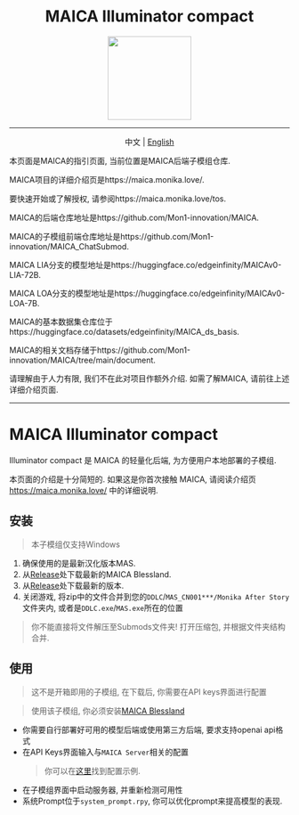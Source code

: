 <h1 align="center">MAICA Illuminator compact</h1>
<div align="center">
<img src="https://maica.monika.love/assets/maica-text-finish-p.png" width=150>
</div>

***

<p align="center">中文 | <a href="/README_EN.md">English</a></p>

本页面是MAICA的指引页面, 当前位置是MAICA后端子模组仓库.

MAICA项目的详细介绍页是https://maica.monika.love/.

要快速开始或了解授权, 请参阅https://maica.monika.love/tos.

MAICA的后端仓库地址是https://github.com/Mon1-innovation/MAICA.

MAICA的子模组前端仓库地址是https://github.com/Mon1-innovation/MAICA_ChatSubmod.

MAICA LIA分支的模型地址是https://huggingface.co/edgeinfinity/MAICAv0-LIA-72B.

MAICA LOA分支的模型地址是https://huggingface.co/edgeinfinity/MAICAv0-LOA-7B.

MAICA的基本数据集仓库位于https://huggingface.co/datasets/edgeinfinity/MAICA_ds_basis.

MAICA的相关文档存储于https://github.com/Mon1-innovation/MAICA/tree/main/document.

请理解由于人力有限, 我们不在此对项目作额外介绍. 如需了解MAICA, 请前往上述详细介绍页面.

-------------------------

# MAICA Illuminator compact

Illuminator compact 是 MAICA 的轻量化后端, 为方便用户本地部署的子模组.

本页面的介绍是十分简短的. 如果这是你首次接触 MAICA, 请阅读介绍页 https://maica.monika.love/ 中的详细说明.



## 安装

> 本子模组仅支持Windows

1. 确保使用的是最新汉化版本MAS.  
2. 从[Release](https://github.com/Mon1-innovation/MAICA_ChatSubmod/releases)处下载最新的MAICA Blessland.    
3. 从[Release](https://github.com/Mon1-innovation/MAICA_Server_Submod/releases)处下载最新的版本.  
4. 关闭游戏, 将zip中的文件合并到您的`DDLC`/`MAS_CN001***/Monika After Story`文件夹内, 或者是`DDLC.exe`/`MAS.exe`所在的位置
  > 你不能直接将文件解压至Submods文件夹! 打开压缩包, 并根据文件夹结构合并.

## 使用

> 这不是开箱即用的子模组, 在下载后, 你需要在API keys界面进行配置

> 使用该子模组, 你必须安装[MAICA Blessland](https://github.com/Mon1-innovation/MAICA_ChatSubmod/releases)

* 你需要自行部署好可用的模型后端或使用第三方后端, 要求支持openai api格式
* 在API Keys界面输入与`MAICA Server`相关的配置
  > 你可以在[这里](https://github.com/Mon1-innovation/MAICA/blob/main/maica/env_example)找到配置示例.
* 在子模组界面中启动服务器, 并重新检测可用性
* 系统Prompt位于`system_prompt.rpy`, 你可以优化prompt来提高模型的表现.


